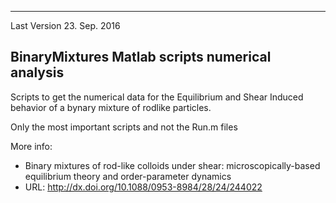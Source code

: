------------------------------------------
Last Version
23. Sep. 2016

BinaryMixtures
Matlab scripts numerical analysis
------------------------------------------

Scripts to get the numerical data for the Equilibrium
and Shear Induced behavior of a bynary mixture of rodlike
particles.

Only the most important scripts and not the Run.m files

More info:
* Binary mixtures of rod-like colloids under
shear: microscopically-based equilibrium
theory and order-parameter dynamics
* URL: http://dx.doi.org/10.1088/0953-8984/28/24/244022







